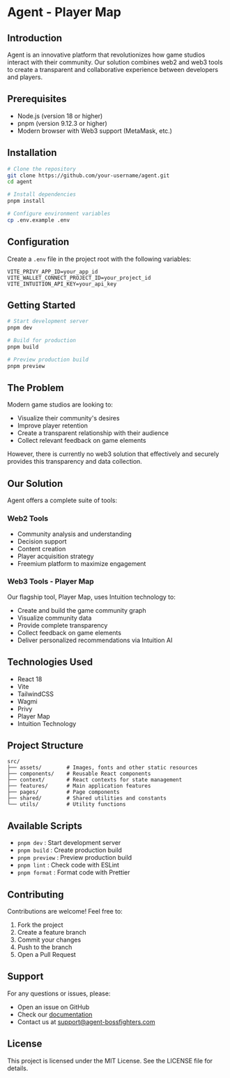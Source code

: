 # Agent - Player Map

## Introduction

Agent is an innovative platform that revolutionizes how game studios interact with their community. Our solution combines web2 and web3 tools to create a transparent and collaborative experience between developers and players.

## Prerequisites

- Node.js (version 18 or higher)
- pnpm (version 9.12.3 or higher)
- Modern browser with Web3 support (MetaMask, etc.)

## Installation

```bash
# Clone the repository
git clone https://github.com/your-username/agent.git
cd agent

# Install dependencies
pnpm install

# Configure environment variables
cp .env.example .env
```

## Configuration

Create a `.env` file in the project root with the following variables:

```env
VITE_PRIVY_APP_ID=your_app_id
VITE_WALLET_CONNECT_PROJECT_ID=your_project_id
VITE_INTUITION_API_KEY=your_api_key
```

## Getting Started

```bash
# Start development server
pnpm dev

# Build for production
pnpm build

# Preview production build
pnpm preview
```

## The Problem

Modern game studios are looking to:

- Visualize their community's desires
- Improve player retention
- Create a transparent relationship with their audience
- Collect relevant feedback on game elements

However, there is currently no web3 solution that effectively and securely provides this transparency and data collection.

## Our Solution

Agent offers a complete suite of tools:

### Web2 Tools

- Community analysis and understanding
- Decision support
- Content creation
- Player acquisition strategy
- Freemium platform to maximize engagement

### Web3 Tools - Player Map

Our flagship tool, Player Map, uses Intuition technology to:

- Create and build the game community graph
- Visualize community data
- Provide complete transparency
- Collect feedback on game elements
- Deliver personalized recommendations via Intuition AI

## Technologies Used

- React 18
- Vite
- TailwindCSS
- Wagmi
- Privy
- Player Map
- Intuition Technology

## Project Structure

```
src/
├── assets/        # Images, fonts and other static resources
├── components/    # Reusable React components
├── context/       # React contexts for state management
├── features/      # Main application features
├── pages/         # Page components
├── shared/        # Shared utilities and constants
└── utils/         # Utility functions
```

## Available Scripts

- `pnpm dev` : Start development server
- `pnpm build` : Create production build
- `pnpm preview` : Preview production build
- `pnpm lint` : Check code with ESLint
- `pnpm format` : Format code with Prettier

## Contributing

Contributions are welcome! Feel free to:

1. Fork the project
2. Create a feature branch
3. Commit your changes
4. Push to the branch
5. Open a Pull Request

## Support

For any questions or issues, please:
- Open an issue on GitHub
- Check our [documentation](https://docs.agent-bossfighters.com)
- Contact us at support@agent-bossfighters.com

## License

This project is licensed under the MIT License. See the LICENSE file for details.
